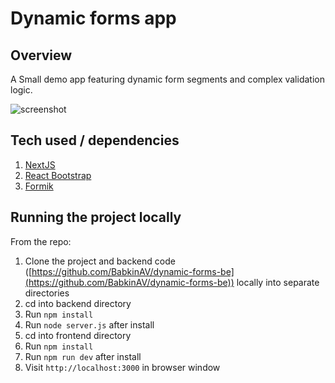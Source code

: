 # Dynamic forms app

## Overview

A Small demo app featuring dynamic form segments and complex validation logic. 


![screenshot](https://user-images.githubusercontent.com/47148325/232214475-c20ae7d2-731d-4ee0-8de0-565140ed46e6.png)


## Tech used / dependencies

1. [NextJS](https://nextjs.org/)
2. [React Bootstrap](https://react-bootstrap.github.io/)
3. [Formik](https://formik.org/)

## Running the project locally
From the repo:
1. Clone the project and backend code ([https://github.com/BabkinAV/dynamic-forms-be](https://github.com/BabkinAV/dynamic-forms-be)) locally into separate directories
2. cd into backend directory
3. Run `npm install` 
4. Run `node server.js` after install
5. cd into frontend directory
6. Run `npm install`
7. Run `npm run dev` after install
8. Visit `http://localhost:3000` in browser window

